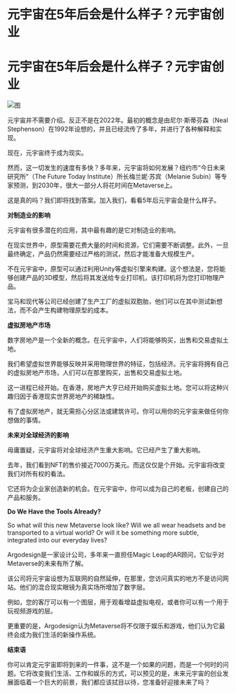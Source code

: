 # 元宇宙在5年后会是什么样子？元宇宙创业


# 元宇宙在5年后会是什么样子？元宇宙创业

![图](https://p8.itc.cn/images01/20220613/d204a1307ff8418f96e655631a3e73e7.jpeg)

元宇宙并不需要介绍。反正不是在2022年。最初的概念是由尼尔·斯蒂芬森（Neal Stephenson）在1992年设想的，并且已经流传了多年，并进行了各种解释和实现。

现在，元宇宙终于成为现实。

然而，这一切发生的速度有多快？多年来，元宇宙将如何发展？纽约市“今日未来研究所”（The Future Today Institute）所长梅兰妮·苏宾（Melanie Subin）等专家预测，到2030年，很大一部分人将花时间在Metaverse上。

这是真的吗？我们即将找到答案。加入我们，看看5年后元宇宙会是什么样子。

**对制造业的影响**

元宇宙有很多潜在的应用，其中最有趣的是它对制造业的影响。

在现实世界中，原型需要花费大量的时间和资源，它们需要不断调整。此外，一旦最终确定，产品仍然需要经过严格的测试，然后才能准备大规模生产。

不在元宇宙中，原型可以通过利用Unity等虚拟引擎来构建。这个想法是，您将能够创建产品的3D模型，然后将其发送给专业打印机，该打印机将为您打印物理产品。

宝马和现代等公司已经创建了生产工厂的虚拟双胞胎，他们可以在其中测试新想法，而不会产生构建物理原型的成本。

**虚拟房地产市场**

数字房地产是一个全新的概念。在元宇宙中，人们将能够购买，出售和交易虚拟土地。

我们希望虚拟世界能够反映并采用物理世界的特征，包括经济。元宇宙将拥有自己的虚拟房地产市场，人们可以在那里购买，出售和交易虚拟土地。

这一进程已经开始。在香港，房地产大亨已经开始购买虚拟土地。您可以将这种兴趣归因于香港现实世界房地产的稀缺性。

有了虚拟房地产，就无需担心分区法或建筑许可。你可以用你的元宇宙来做任何你想做的事情。

**未来对全球经济的影响**

毋庸置疑，元宇宙将对全球经济产生重大影响。它已经产生了重大影响。

去年，我们看到NFT的售价接近7000万美元。而这仅仅是个开始。元宇宙将改变我们对所有权的看法。

它还将为企业家创造新的机会。在元宇宙中，你可以成为自己的老板，创建自己的产品和服务。

**Do We Have the Tools Already?**

So what will this new Metaverse look like? Will we all wear headsets and be transported to a virtual world? Or will it be something more subtle, integrated into our everyday lives?

Argodesign是一家设计公司，多年来一直担任Magic Leap的AR顾问，它似乎对Metaverse的未来有所了解。

该公司将元宇宙设想为互联网的自然延伸，在那里，您访问真实的地方不是访问网站。他们的混合现实眼镜为真实场所增加了数字层。

例如，您的客厅可以有一个图层，用于观看增益虚拟电视，或者你可以有一个用于玩视频游戏的层。

更重要的是，Argodesign认为Metaverse将不仅限于娱乐和游戏，他们认为它最终会成为我们生活的新操作系统。

**结束语**

你可以肯定元宇宙即将到来的一件事，这不是一个如果的问题，而是一个何时的问题。它将改变我们生活、工作和娱乐的方式，可以预见的是，未来元宇宙的创业发展面临着一个巨大的前景，我们都应该拭目以待，您准备好迎接未来了吗？


